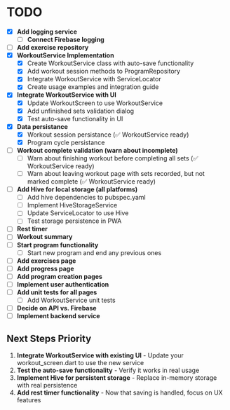 # TODO

- [x] **Add logging service**
  - [ ] **Connect Firebase logging**
- [ ] **Add exercise repository**
- [x] **WorkoutService Implementation**
  - [x] Create WorkoutService class with auto-save functionality
  - [x] Add workout session methods to ProgramRepository
  - [x] Integrate WorkoutService with ServiceLocator
  - [x] Create usage examples and integration guide
- [x] **Integrate WorkoutService with UI**
  - [x] Update WorkoutScreen to use WorkoutService
  - [x] Add unfinished sets validation dialog
  - [x] Test auto-save functionality in UI
- [x] **Data persistance**
  - [x] Workout session persistance (✅ WorkoutService ready)
  - [x] Program cycle persistance
- [ ] **Workout complete validation (warn about incomplete)**
  - [ ] Warn about finishing workout before completing all sets (✅ WorkoutService ready)
  - [ ] Warn about leaving workout page with sets recorded, but not marked complete (✅ WorkoutService ready)
- [ ] **Add Hive for local storage (all platforms)**
  - [ ] Add hive dependencies to pubspec.yaml
  - [ ] Implement HiveStorageService
  - [ ] Update ServiceLocator to use Hive
  - [ ] Test storage persistence in PWA
- [ ] **Rest timer**
- [ ] **Workout summary**
- [ ] **Start program functionality**
  - [ ] Start new program and end any previous ones
- [ ] **Add exercises page**
- [ ] **Add progress page**
- [ ] **Add program creation pages**
- [ ] **Implement user authentication**
- [ ] **Add unit tests for all pages**
  - [ ] Add WorkoutService unit tests
- [ ] **Decide on API vs. Firebase**
- [ ] **Implement backend service**

## Next Steps Priority

1. **Integrate WorkoutService with existing UI** - Update your workout_screen.dart to use the new service
1. **Test the auto-save functionality** - Verify it works in real usage
1. **Implement Hive for persistent storage** - Replace in-memory storage with real persistence
1. **Add rest timer functionality** - Now that saving is handled, focus on UX features